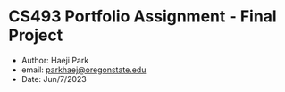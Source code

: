 # CS493 Portfolio Assignment - Final Project

- Author: Haeji Park
- email: parkhaej@oregonstate.edu
- Date: Jun/7/2023